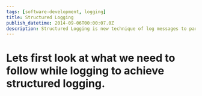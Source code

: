 ```yaml
---
tags: [software-development, logging]
title: Structured Logging
publish_datetime: 2014-09-06T00:00:07.0Z
description: Structured Logging is new technique of log messages to parse and query logs.
---
```


# Lets first look at what we need to follow while logging to achieve structured logging.
